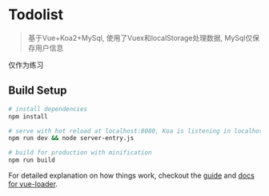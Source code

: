 # Todolist

> 基于Vue+Koa2+MySql, 使用了Vuex和localStorage处理数据, MySql仅保存用户信息

仅作为练习

## Build Setup

``` bash
# install dependencies
npm install

# serve with hot reload at localhost:8080, Koa is listening in localhost:3000
npm run dev && node server-entry.js

# build for production with minification
npm run build
```

For detailed explanation on how things work, checkout the [guide](http://vuejs-templates.github.io/webpack/) and [docs for vue-loader](http://vuejs.github.io/vue-loader).
